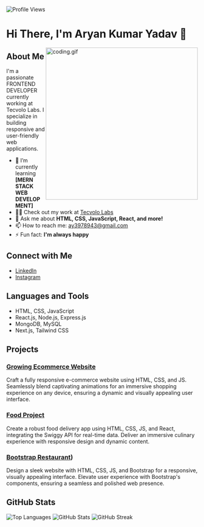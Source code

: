 ![Profile Views](https://komarev.com/ghpvc/?username=aryan-ya&label=Profile%20views&color=0e75b6&style=flat)
# Hi There, I'm Aryan Kumar Yadav 👋
<img align="right" width="400" alt="coding.gif" src="https://i.pinimg.com/550x/54/e3/7d/54e37d8074ebcde1d96c77d7b2a7f310.jpg">

## About Me

I'm a passionate FRONTEND DEVELOPER currently working at Tecvolo Labs. I specialize in building responsive and user-friendly web applications.

- 🌱 I’m currently learning **[MERN STACK WEB DEVELOPMENT]**
- 👨‍💻 Check out my work at [Tecvolo Labs](https://www.tecvolo.com/)
- 💬 Ask me about **HTML, CSS, JavaScript, React, and more!**
- 📫 How to reach me: [ay3978943@gmail.com](mailto:ay3978943@gmail.com)
- ⚡ Fun fact: **I'm always happy**

## Connect with Me

- [LinkedIn](https://www.linkedin.com/in/aryan790/)
- [Instagram](https://instagram.com/aryan_yadav746)

## Languages and Tools

- HTML, CSS, JavaScript
- React.js, Node.js, Express.js
- MongoDB, MySQL
- Next.js, Tailwind CSS

## Projects

###  [Growing Ecommerce Website](https://codewithsadee.github.io/glowing/)

Craft a fully responsive e-commerce website using HTML, CSS, and JS. Seamlessly blend captivating animations for an immersive shopping experience on any device, ensuring a dynamic and visually appealing user interface.


###  [Food Project](https://react-coursee-7mtw-git-main-aryan-ya.vercel.app/)

Create a robust food delivery app using HTML, CSS, JS, and React, integrating the Swiggy API for real-time data. Deliver an immersive culinary experience with responsive design and dynamic content.

###  [Bootstrap Restaurant](https://bootstrap-restaurant-website.vercel.app/))

Design a sleek website with HTML, CSS, JS, and Bootstrap for a responsive, visually appealing interface. Elevate user experience with Bootstrap's components, ensuring a seamless and polished web presence.

## GitHub Stats

![Top Languages](https://github-readme-stats.vercel.app/api/top-langs?username=aryan-ya&show_icons=true&locale=en&layout=compact)
![GitHub Stats](https://github-readme-stats.vercel.app/api?username=aryan-ya&show_icons=true&locale=en)
![GitHub Streak](https://github-readme-streak-stats.herokuapp.com/?user=aryan-ya)


